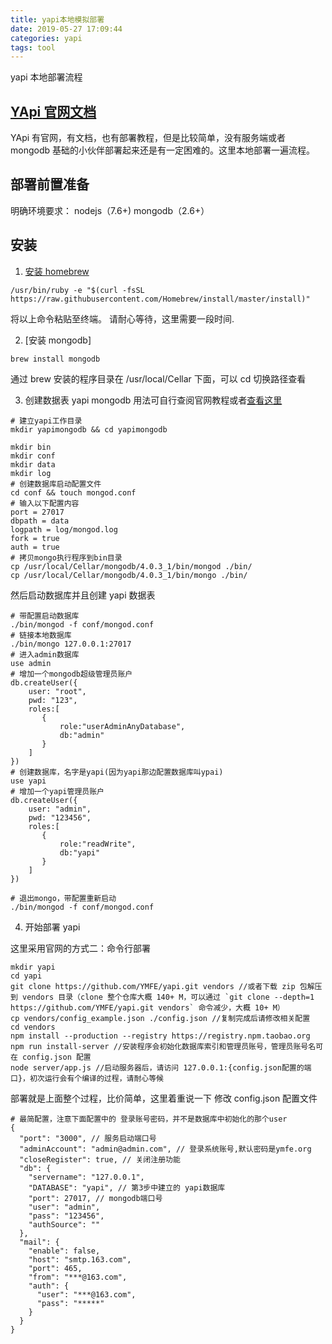 ```yaml
---
title: yapi本地模拟部署
date: 2019-05-27 17:09:44
categories: yapi
tags: tool
---
```


yapi 本地部署流程

<!-- more -->

## [YApi 官网文档](https://yapi.ymfe.org/index.html)

YApi 有官网，有文档，也有部署教程，但是比较简单，没有服务端或者 mongodb 基础的小伙伴部署起来还是有一定困难的。这里本地部署一遍流程。

## 部署前置准备

明确环境要求：
nodejs（7.6+)
mongodb（2.6+）

## 安装

1. [安装 homebrew](https://brew.sh/index_zh-cn)

```
/usr/bin/ruby -e "$(curl -fsSL https://raw.githubusercontent.com/Homebrew/install/master/install)"
```

将以上命令粘贴至终端。
请耐心等待，这里需要一段时间.

2. [安装 mongodb]

```
brew install mongodb
```

通过 brew 安装的程序目录在 /usr/local/Cellar 下面，可以 cd 切换路径查看

3. 创建数据表 yapi
   mongodb 用法可自行查阅官网教程或者[查看这里](http://donglegend.com/tags/mongodb/)

```
# 建立yapi工作目录
mkdir yapimongodb && cd yapimongodb

mkdir bin
mkdir conf
mkdir data
mkdir log
# 创建数据库启动配置文件
cd conf && touch mongod.conf
# 输入以下配置内容
port = 27017
dbpath = data
logpath = log/mongod.log
fork = true
auth = true
# 拷贝mongo执行程序到bin目录
cp /usr/local/Cellar/mongodb/4.0.3_1/bin/mongod ./bin/
cp /usr/local/Cellar/mongodb/4.0.3_1/bin/mongo ./bin/
```

然后启动数据库并且创建 yapi 数据表

```
# 带配置启动数据库
./bin/mongod -f conf/mongod.conf
# 链接本地数据库
./bin/mongo 127.0.0.1:27017
# 进入admin数据库
use admin
# 增加一个mongodb超级管理员账户
db.createUser({
    user: "root",
    pwd: "123",
    roles:[
       {
           role:"userAdminAnyDatabase",
           db:"admin"
       }
    ]
})
# 创建数据库，名字是yapi(因为yapi那边配置数据库叫ypai)
use yapi
# 增加一个yapi管理员账户
db.createUser({
    user: "admin",
    pwd: "123456",
    roles:[
       {
           role:"readWrite",
           db:"yapi"
       }
    ]
})

# 退出mongo，带配置重新启动
./bin/mongod -f conf/mongod.conf
```

4. 开始部署 yapi

这里采用官网的方式二：命令行部署

```
mkdir yapi
cd yapi
git clone https://github.com/YMFE/yapi.git vendors //或者下载 zip 包解压到 vendors 目录（clone 整个仓库大概 140+ M，可以通过 `git clone --depth=1 https://github.com/YMFE/yapi.git vendors` 命令减少，大概 10+ M）
cp vendors/config_example.json ./config.json //复制完成后请修改相关配置
cd vendors
npm install --production --registry https://registry.npm.taobao.org
npm run install-server //安装程序会初始化数据库索引和管理员账号，管理员账号名可在 config.json 配置
node server/app.js //启动服务器后，请访问 127.0.0.1:{config.json配置的端口}，初次运行会有个编译的过程，请耐心等候
```

部署就是上面整个过程，比价简单，这里着重说一下 修改 config.json 配置文件

```
# 最简配置，注意下面配置中的 登录账号密码，并不是数据库中初始化的那个user
{
  "port": "3000", // 服务启动端口号
  "adminAccount": "admin@admin.com", // 登录系统账号,默认密码是ymfe.org
  "closeRegister": true, // 关闭注册功能
  "db": {
    "servername": "127.0.0.1",
    "DATABASE": "yapi", // 第3步中建立的 yapi数据库
    "port": 27017, // mongodb端口号
    "user": "admin",
    "pass": "123456",
    "authSource": ""
  },
  "mail": {
    "enable": false,
    "host": "smtp.163.com",
    "port": 465,
    "from": "***@163.com",
    "auth": {
      "user": "***@163.com",
      "pass": "*****"
    }
  }
}

```
